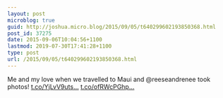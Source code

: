 ```yaml
---
layout: post
microblog: true
guid: http://joshua.micro.blog/2015/09/05/t640299602193850368.html
post_id: 37275
date: 2015-09-06T10:04:56+1100
lastmod: 2019-07-30T17:41:28+1100
type: post
url: /2015/09/05/t640299602193850368.html
---
```

Me and my love when we travelled to Maui and @reeseandrenee took photos! [t.co/YjLvV9uts...](http://t.co/YjLvV9uts7) [t.co/ofRWcPGhp...](http://t.co/ofRWcPGhpi)
